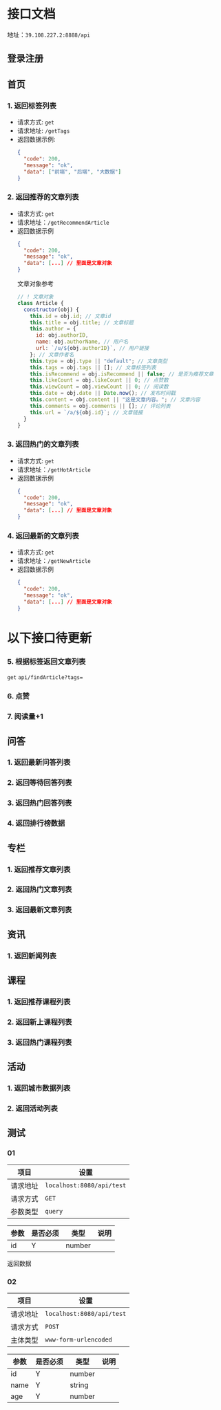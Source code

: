 # 接口文档

地址：`39.108.227.2:8888/api`

## 登录注册

## 首页

### 1. 返回标签列表

- 请求方式: `get`
- 请求地址: `/getTags`
- 返回数据示例:
  ```json
  {
    "code": 200,
    "message": "ok",
    "data": ["前端", "后端", "大数据"]
  }
  ```

### 2. 返回推荐的文章列表

- 请求方式: `get`
- 请求地址：`/getRecommendArticle`
- 返回数据示例
  ```json
  {
    "code": 200,
    "message": "ok",
    "data": [...] // 里面是文章对象
  }
  ```
  文章对象参考
  ```js
  // ! 文章对象
  class Article {
    constructor(obj) {
      this.id = obj.id; // 文章id
      this.title = obj.title; // 文章标题
      this.author = {
        id: obj.authorID,
        name: obj.authorName, // 用户名
        url: `/u/${obj.authorID}`, // 用户链接
      }; // 文章作者名
      this.type = obj.type || "default"; // 文章类型
      this.tags = obj.tags || []; // 文章标签列表
      this.isRecommend = obj.isRecommend || false; // 是否为推荐文章
      this.likeCount = obj.likeCount || 0; // 点赞数
      this.viewCount = obj.viewCount || 0; // 阅读数
      this.date = obj.date || Date.now(); // 发布时间戳
      this.content = obj.content || "这是文章内容。"; // 文章内容
      this.comments = obj.comments || []; // 评论列表
      this.url = `/a/${obj.id}`; // 文章链接
    }
  }
  ```

### 3. 返回热门的文章列表

- 请求方式: `get`
- 请求地址：`/getHotArticle`
- 返回数据示例
  ```json
  {
    "code": 200,
    "message": "ok",
    "data": [...] // 里面是文章对象
  }
  ```

### 4. 返回最新的文章列表

- 请求方式: `get`
- 请求地址：`/getNewArticle`
- 返回数据示例
  ```json
  {
    "code": 200,
    "message": "ok",
    "data": [...] // 里面是文章对象
  }
  ```

# 以下接口待更新

### 5. 根据标签返回文章列表

`get` `api/findArticle?tags=`

### 6. 点赞

### 7. 阅读量+1

## 问答

### 1. 返回最新问答列表

### 2. 返回等待回答列表

### 3. 返回热门回答列表

### 4. 返回排行榜数据

## 专栏

### 1. 返回推荐文章列表

### 2. 返回热门文章列表

### 3. 返回最新文章列表

## 资讯

### 1. 返回新闻列表

## 课程

### 1. 返回推荐课程列表

### 2. 返回新上课程列表

### 3. 返回热门课程列表

## 活动

### 1. 返回城市数据列表

### 2. 返回活动列表

## 测试

### 01

| 项目     | 设置                      |
| -------- | ------------------------- |
| 请求地址 | `localhost:8080/api/test` |
| 请求方式 | `GET`                     |
| 参数类型 | `query`                   |

| 参数 | 是否必须 | 类型   | 说明 |
| ---- | -------- | ------ | ---- |
| id   | Y        | number |      |

返回数据

### 02

| 项目     | 设置                      |
| -------- | ------------------------- |
| 请求地址 | `localhost:8080/api/test` |
| 请求方式 | `POST`                    |
| 主体类型 | `www-form-urlencoded`     |

| 参数 | 是否必须 | 类型   | 说明 |
| ---- | -------- | ------ | ---- |
| id   | Y        | number |      |
| name | Y        | string |      |
| age  | Y        | number |      |

